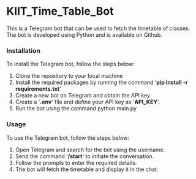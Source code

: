# KIIT_Time_Table_Bot

This is a Telegram bot that can be used to fetch the timetable of classes. The bot is developed using Python and is available on Github.

### Installation
To install the Telegram bot, follow the steps below:

1) Clone the repository to your local machine
2) Install the required packages by running the command '**pip install -r requirements.txt**'
3) Create a new bot on Telegram and obtain the API key
4) Create a '**.env**' file and define your API key as '**API_KEY**'.
5) Run the bot using the command python main.py

### Usage
To use the Telegram bot, follow the steps below:

1) Open Telegram and search for the bot using the username.
2) Send the command '**/start**' to initiate the conversation.
3) Follow the prompts to enter the required details.
4) The bot will fetch the timetable and display it in the chat.
